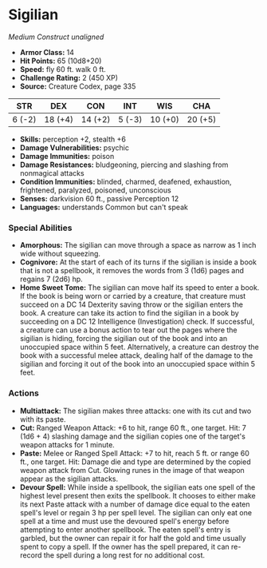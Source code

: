 # Sigilian

*Medium* *Construct* *unaligned*

- **Armor Class:** 14
- **Hit Points:** 65 (10d8+20)
- **Speed:** fly 60 ft. walk 0 ft.
- **Challenge Rating:** 2 (450 XP)
- **Source:** Creature Codex, page 335

| STR | DEX | CON | INT | WIS | CHA |
| --- | --- | --- | --- | --- | --- |
| 6 (-2) | 18 (+4) | 14 (+2) | 5 (-3) | 10 (+0) | 20 (+5) |

- **Skills:** perception +2, stealth +6
- **Damage Vulnerabilities:** psychic
- **Damage Immunities:** poison
- **Damage Resistances:** bludgeoning, piercing and slashing from nonmagical attacks
- **Condition Immunities:** blinded, charmed, deafened, exhaustion, frightened, paralyzed, poisoned, unconscious
- **Senses:** darkvision 60 ft., passive Perception 12
- **Languages:** understands Common but can't speak

### Special Abilities

- **Amorphous:** The sigilian can move through a space as narrow as 1 inch wide without squeezing.
- **Cognivore:** At the start of each of its turns if the sigilian is inside a book that is not a spellbook, it removes the words from 3 (1d6) pages and regains 7 (2d6) hp.
- **Home Sweet Tome:** The sigilian can move half its speed to enter a book. If the book is being worn or carried by a creature, that creature must succeed on a DC 14 Dexterity saving throw or the sigilian enters the book. A creature can take its action to find the sigilian in a book by succeeding on a DC 12 Intelligence (Investigation) check. If successful, a creature can use a bonus action to tear out the pages where the sigilian is hiding, forcing the sigilian out of the book and into an unoccupied space within 5 feet. Alternatively, a creature can destroy the book with a successful melee attack, dealing half of the damage to the sigilian and forcing it out of the book into an unoccupied space within 5 feet.

### Actions

- **Multiattack:** The sigilian makes three attacks: one with its cut and two with its paste.
- **Cut:** Ranged Weapon Attack: +6 to hit, range 60 ft., one target. Hit: 7 (1d6 + 4) slashing damage and the sigilian copies one of the target's weapon attacks for 1 minute.
- **Paste:** Melee or Ranged Spell Attack: +7 to hit, reach 5 ft. or range 60 ft., one target. Hit: Damage die and type are determined by the copied weapon attack from Cut. Glowing runes in the image of that weapon appear as the sigilian attacks.
- **Devour Spell:** While inside a spellbook, the sigilian eats one spell of the highest level present then exits the spellbook. It chooses to either make its next Paste attack with a number of damage dice equal to the eaten spell's level or regain 3 hp per spell level. The sigilian can only eat one spell at a time and must use the devoured spell's energy before attempting to enter another spellbook. The eaten spell's entry is garbled, but the owner can repair it for half the gold and time usually spent to copy a spell. If the owner has the spell prepared, it can re-record the spell during a long rest for no additional cost.


